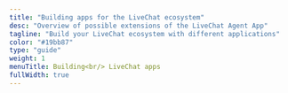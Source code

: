 ```yaml
---
title: "Building apps for the LiveChat ecosystem"
desc: "Overview of possible extensions of the LiveChat Agent App"
tagline: "Build your LiveChat ecosystem with different applications"
color: "#19bb87"
type: "guide"
weight: 1
menuTitle: Building<br/> LiveChat apps
fullWidth: true
---
```


